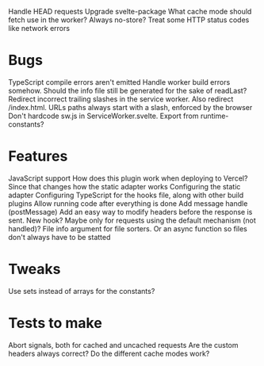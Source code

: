 Handle HEAD requests
Upgrade svelte-package
What cache mode should fetch use in the worker? Always no-store?
Treat some HTTP status codes like network errors

# Bugs
TypeScript compile errors aren't emitted
Handle worker build errors somehow. Should the info file still be generated for the sake of readLast?
Redirect incorrect trailing slashes in the service worker. Also redirect /index.html. URLs paths always start with a slash, enforced by the browser
Don't hardcode sw.js in ServiceWorker.svelte. Export from runtime-constants?

# Features
JavaScript support
How does this plugin work when deploying to Vercel? Since that changes how the static adapter works
Configuring the static adapter
Configuring TypeScript for the hooks file, along with other build plugins
Allow running code after everything is done
Add message handle (postMessage)
Add an easy way to modify headers before the response is sent. New hook? Maybe only for requests using the default mechanism (not handled)?
File info argument for file sorters. Or an async function so files don't always have to be statted

# Tweaks
Use sets instead of arrays for the constants?

# Tests to make
Abort signals, both for cached and uncached requests
Are the custom headers always correct?
Do the different cache modes work?
